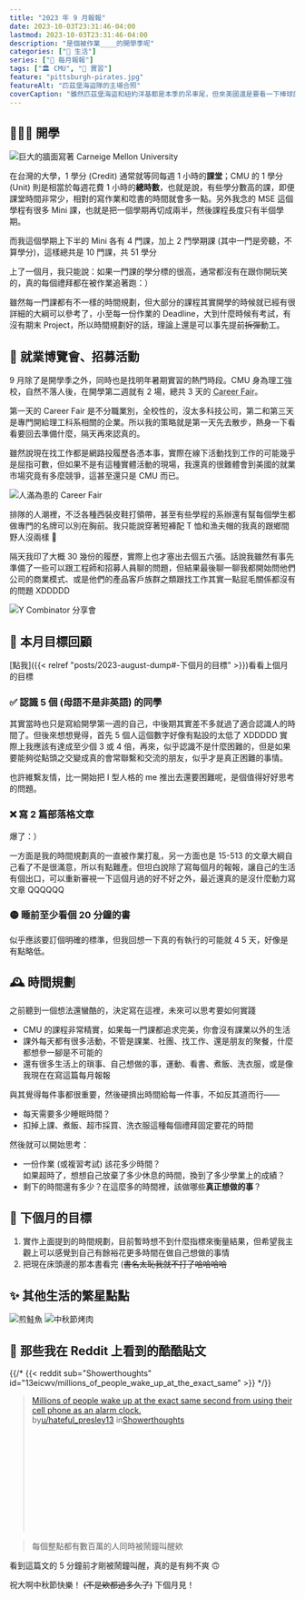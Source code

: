 ```yaml
---
title: "2023 年 9 月報報"
date: 2023-10-03T23:31:46-04:00
lastmod: 2023-10-03T23:31:46-04:00
description: "是個被作業____的開學季呢"
categories: ["🍫 生活"]
series: ["📰 每月報報"]
tags: ["🏛 CMU", "👔 實習"]
feature: "pittsburgh-pirates.jpg"
featureAlt: "匹茲堡海盜隊的主場合照"
coverCaption: "雖然匹茲堡海盜和紐約洋基都是本季的吊車尾，但來美國還是要看一下棒球的吧！"
---
```


## 🧑🏻‍🏫 開學

![巨大的牆面寫著 Carneige Mellon University](cmu-tepper-wall.jpg)

在台灣的大學，1 學分 (Credit) 通常就等同每週 1 小時的**課堂**；CMU 的 1 學分 (Unit) 則是相當於每週花費 1 小時的**總時數**，也就是說，有些學分數高的課，即便課堂時間非常少，相對的寫作業和唸書的時間就會多一點。另外我念的 MSE 這個學程有很多 Mini 課，也就是把一個學期再切成兩半，然後課程長度只有半個學期。

而我這個學期上下半的 Mini 各有 4 門課，加上 2 門學期課 (其中一門是旁聽，不算學分)，這樣總共是 10 門課，共 51 學分

上了一個月，我只能說：如果一門課的學分標的很高，通常都沒有在跟你開玩笑的，真的每個禮拜都在被作業追著跑：）

雖然每一門課都有不一樣的時間規劃，但大部分的課程其實開學的時候就已經有很詳細的大綱可以參考了，小至每一份作業的 Deadline，大到什麼時候有考試，有沒有期末 Project，所以時間規劃好的話，理論上還是可以事先提前~~拆彈~~動工。

## 🎪 就業博覽會、招募活動

9 月除了是開學季之外，同時也是找明年暑期實習的熱門時段。CMU 身為理工強校，自然不落人後，在開學第二週就有 2 場，總共 3 天的 <abbr title="就業博覽會">Career Fair</abbr>。

第一天的 Career Fair 是不分職業別，全校性的，沒太多科技公司，第二和第三天是專門開給理工科系相關的企業。所以我的策略就是第一天先去散步，熱身一下看看要回去準備什麼，隔天再來認真的。

雖然說現在找工作都是網路投履歷各憑本事，實際在線下活動找到工作的可能幾乎是屈指可數，但如果不是有這種實體活動的現場，我還真的很難體會到美國的就業市場究竟有多麼競爭，這甚至還只是 CMU 而已。

![人滿為患的 Career Fair](career-fair.jpg "匹村最大~~人肉~~市場開張")

排隊的人潮裡，不泛各種西裝皮鞋打領帶，甚至有些學程的系辦還有幫每個學生都做專門的名牌可以別在胸前。我只能說穿著短褲配 T 恤和漁夫帽的我真的跟鄉間野人沒兩樣 🤡

隔天我印了大概 30 幾份的履歷，實際上也才塞出去個五六張。話說我雖然有事先準備了一些可以跟工程師和招募人員聊的問題，但結果最後聊一聊我都開始問他們公司的商業模式、或是他們的產品客戶族群之類跟找工作其實一點屁毛關係都沒有的問題 XDDDDD

![Y Combinator 分享會](y-combinator.jpg "學校的新創育成中心邀請了全世界最大的新創孵化器公司——Y Combinator 來分享創業的心路歷程<br/>當時我還 po 了一則限時動態：如果沒人要聘我去工作，我一言不合就直接創業 XDDDD<br/>雖然是有點半開玩笑，但以後自己會不會創業其實也很難說")

## 🎯 本月目標回顧

[點我]({{< relref "posts/2023-august-dump#-下個月的目標" >}})看看上個月的目標

### ✅ 認識 5 個 (母語不是非英語) 的同學

其實當時也只是寫給開學第一週的自己，中後期其實差不多就過了適合認識人的時間了。但後來想想覺得，首先 5 個人這個數字好像有點設的太低了 XDDDDD 實際上我應該有達成至少個 3 或 4 倍，再來，似乎認識不是什麼困難的，但是如果要能夠從點頭之交變成真的會常聯繫和交流的朋友，似乎才是真正困難的事情。

也許維繫友情，比一開始把 I 型人格的 me 推出去還要困難呢，是個值得好好思考的問題。

### ❌ 寫 2 篇部落格文章

爆了：）

一方面是我的時間規劃真的一直被作業打亂，另一方面也是 15-513 的文章大綱自己看了不是很滿意，所以有點難產。但坦白說除了寫每個月的報報，讓自己的生活有個出口，可以重新審視一下這個月過的好不好之外，最近還真的是沒什麼動力寫文章 QQQQQQ

### 🟡 睡前至少看個 20 分鐘的書

似乎應該要訂個明確的標準，但我回想一下真的有執行的可能就 4 5 天，好像是有點略低。

## 🕰️ 時間規劃

之前聽到一個想法還蠻酷的，決定寫在這裡，未來可以思考要如何實踐

- CMU 的課程非常精實，如果每一門課都追求完美，你會沒有課業以外的生活
- 課外每天都有很多活動，不管是課業、社團、找工作、還是朋友的聚餐，什麼都想參一腳是不可能的
- 還有很多生活上的瑣事、自己想做的事，運動、看書、煮飯、洗衣服，或是像我現在在寫這篇每月報報

與其覺得每件事都很重要，然後硬擠出時間給每一件事，不如反其道而行——

- 每天需要多少睡眠時間？
- 扣掉上課、煮飯、超市採買、洗衣服這種每個禮拜固定要花的時間

然後就可以開始思考：

- 一份作業 (或複習考試) 該花多少時間？<br/>如果超時了，想想自己放棄了多少休息的時間，換到了多少學業上的成績？
- 剩下的時間還有多少？在這麼多的時間裡，該做哪些**真正想做的事**？

## 🎯 下個月的目標

1. 實作上面提到的時間規劃，目前暫時想不到什麼指標來衡量結果，但希望我主觀上可以感覺到自己有餘裕花更多時間在做自己想做的事情
2. 把現在床頭邊的那本書看完 (~~書名太恥我就不打了哈哈哈哈~~

## ✨ 其他生活的繁星點點

![煎鮭魚](salmon.jpg "鮭魚！我煎的！！<br/>感謝我的室友 HW 飲食十分健康，跟著他下廚我的廚藝似乎也進步了不少")
![中秋節烤肉](bbq.jpg "結論就是：只要真的很想烤肉，就會激發提早趕完作業的本能")

## 👻 那些我在 Reddit 上看到的酷酷貼文

{{/*  {{< reddit sub="Showerthoughts" id="13eicwv/millions_of_people_wake_up_at_the_exact_same" >}}  */}}

<blockquote class="reddit-embed-bq" style="height:240px" data-embed-height="240"><a href="https://www.reddit.com/r/Showerthoughts/comments/13eicwv/millions_of_people_wake_up_at_the_exact_same/">Millions of people wake up at the exact same second from using their cell phone as an alarm clock.</a><br> by<a href="https://www.reddit.com/user/hateful_presley13/">u/hateful_presley13</a> in<a href="https://www.reddit.com/r/Showerthoughts/">Showerthoughts</a></blockquote><script async="" src="https://embed.reddit.com/widgets.js" charset="UTF-8"></script>

> 每個整點都有數百萬的人同時被鬧鐘叫醒欸

看到這篇文的 5 分鐘前才剛被鬧鐘叫醒，真的是有夠不爽 🙃

祝大啊中秋節快樂！ ~~(不是欸都過多久了)~~ 下個月見！
